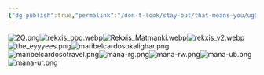 ```yaml
---
{"dg-publish":true,"permalink":"/don-t-look/stay-out/that-means-you/ugh-i-warned-you/image-dump/"}
---
```



![2Q.png](/img/user/Content/Images/2Q.png)![rekxis_bbq.webp](/img/user/Content/Images/rekxis_bbq.webp)![Rekxis_Matmanki.webp](/img/user/Content/Images/Rekxis_Matmanki.webp)![rekxis_v2.webp](/img/user/Content/Images/rekxis_v2.webp)![the_eyyyees.png](/img/user/Content/Images/the_eyyyees.png)![maribelcardosokalighar.png](/img/user/Content/Images/maribelcardosokalighar.png)![maribelcardosotravel.png](/img/user/Content/Images/maribelcardosotravel.png)![mana-rg.png](/img/user/Content/Images/mana-rg.png)![mana-rw.png](/img/user/Content/Images/mana-rw.png)![mana-ub.png](/img/user/Content/Images/mana-ub.png)![mana-ur.png](/img/user/Content/Images/mana-ur.png)